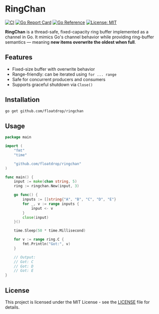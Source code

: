 # RingChan

[![CI](https://github.com/floatdrop/ringchan/actions/workflows/ci.yaml/badge.svg)](https://github.com/floatdrop/ringchan/actions/workflows/ci.yaml)
[![Go Report Card](https://goreportcard.com/badge/github.com/floatdrop/ringchan)](https://goreportcard.com/report/github.com/floatdrop/ringchan)
[![Go Reference](https://pkg.go.dev/badge/github.com/floatdrop/ringchan.svg)](https://pkg.go.dev/github.com/floatdrop/ringchan)
[![License: MIT](https://img.shields.io/badge/License-MIT-yellow.svg)](https://opensource.org/licenses/MIT)

**RingChan** is a thread-safe, fixed-capacity ring buffer implemented as a channel in Go. It mimics Go's channel behavior while providing ring-buffer semantics — meaning **new items overwrite the oldest when full**.

## Features

- Fixed-size buffer with overwrite behavior
- Range-friendly: can be iterated using `for ... range`
- Safe for concurrent producers and consumers
- Supports graceful shutdown via `Close()`

## Installation

```bash
go get github.com/floatdrop/ringchan
```

## Usage

```go
package main

import (
	"fmt"
	"time"

	"github.com/floatdrop/ringchan"
)

func main() {
	input := make(chan string, 5)
	ring := ringchan.New(input, 3)

	go func() {
		inputs := []string{"A", "B", "C", "D", "E"}
		for _, v := range inputs {
			input <- v
		}
		close(input)
	}()

	time.Sleep(50 * time.Millisecond)

	for v := range ring.C {
		fmt.Println("Got:", v)
	}

	// Output:
	// Got: C
	// Got: D
	// Got: E
}
```

## License

This project is licensed under the MIT License - see the [LICENSE](LICENSE) file for details.
